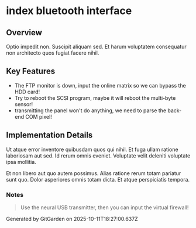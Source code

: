 # index bluetooth interface

## Overview
Optio impedit non. Suscipit aliquam sed. Et harum voluptatem consequatur non architecto quos fugiat facere nihil.

## Key Features
- The FTP monitor is down, input the online matrix so we can bypass the HDD card!
- Try to reboot the SCSI program, maybe it will reboot the multi-byte sensor!
- transmitting the panel won't do anything, we need to parse the back-end COM pixel!

## Implementation Details
Ut atque error inventore quibusdam quos qui nihil. Et fuga ullam ratione laboriosam aut sed. Id rerum omnis eveniet. Voluptate velit deleniti voluptate ipsa mollitia.
 Et non libero aut quo autem possimus. Alias ratione rerum totam pariatur sunt quo. Dolor asperiores omnis totam dicta. Et atque perspiciatis tempora.

### Notes
> Use the neural USB transmitter, then you can input the virtual firewall!

Generated by GitGarden on 2025-10-11T18:27:00.637Z